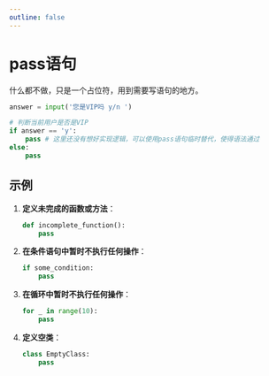 ```yaml
---
outline: false
---
```


# pass语句

什么都不做，只是一个占位符，用到需要写语句的地方。

```python
answer = input('您是VIP吗 y/n ')

# 判断当前用户是否是VIP
if answer == 'y':
    pass # 这里还没有想好实现逻辑，可以使用pass语句临时替代，使得语法通过
else:
    pass
```


## 示例

1. **定义未完成的函数或方法**：

   ```python
   def incomplete_function():
       pass
   ```

2. **在条件语句中暂时不执行任何操作**：

   ```python
   if some_condition:
       pass
   ```

3. **在循环中暂时不执行任何操作**：

   ```python
   for _ in range(10):
       pass
   ```

4. **定义空类**：

   ```python
   class EmptyClass:
       pass
   ```